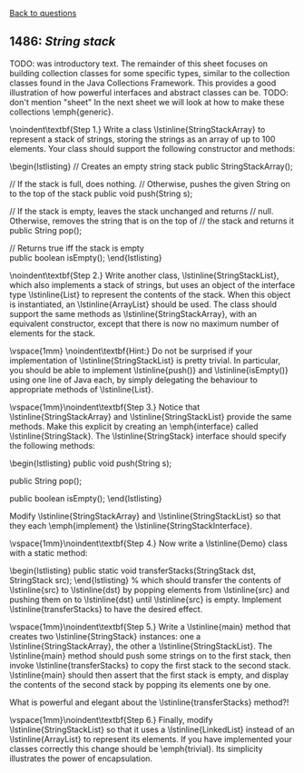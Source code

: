 [Back to questions](../README.md)

## 1486: *String stack*

TODO: was introductory text.  The remainder of this sheet focuses on building collection classes for some specific types,
similar to the collection classes found in the Java Collections Framework.
This provides a good illustration of how powerful interfaces and abstract classes can be.
TODO: don't mention "sheet" In the next sheet we will look at how to make these collections \emph{generic}.


\noindent\textbf{Step 1.} Write a class \lstinline{StringStackArray} to represent a stack of strings,
storing the strings as an array of up to 100 elements.  Your class should support the following constructor and methods:

\begin{lstlisting}
// Creates an empty string stack
public StringStackArray();

// If the stack is full, does nothing.
// Otherwise, pushes the given String on to the top of the stack
public void push(String s);

// If the stack is empty, leaves the stack unchanged and returns
// null.  Otherwise, removes the string that is on the top of
// the stack and returns it
public String pop();

// Returns true iff the stack is empty	
public boolean isEmpty();
\end{lstlisting}

\noindent\textbf{Step 2.} Write another class, \lstinline{StringStackList}, which also implements a stack
of strings, but uses an object of the interface type \lstinline{List<String>} to represent the contents of the stack.
When this object is instantiated, an \lstinline{ArrayList<String>} should be used.
The class should support the same methods as \lstinline{StringStackArray}, with an equivalent
constructor, except that there is now no maximum number of elements for the stack.

\vspace{1mm}
\noindent\textbf{Hint:} Do not be surprised if your implementation of \lstinline{StringStackList} is pretty
trivial.  In particular, you should be able to implement \lstinline{push()} and \lstinline{isEmpty()} using
one line of Java each, by simply delegating the behaviour to appropriate methods of \lstinline{List}.

\vspace{1mm}\noindent\textbf{Step 3.} Notice that \lstinline{StringStackArray} and \lstinline{StringStackList}
provide the same methods.  Make this explicit by creating an \emph{interface} called \lstinline{StringStack}.
The \lstinline{StringStack} interface should specify the following methods:

\begin{lstlisting}
public void push(String s);

public String pop();

public boolean isEmpty();
\end{lstlisting}

Modify \lstinline{StringStackArray} and \lstinline{StringStackList} so that they each \emph{implement}
the \lstinline{StringStackInterface}.

\vspace{1mm}\noindent\textbf{Step 4.}
Now write a \lstinline{Demo} class with a static method:

\begin{lstlisting}
public static void transferStacks(StringStack dst, StringStack src);
\end{lstlisting}
%
which should transfer the contents of \lstinline{src} to \lstinline{dst}
by popping elements from \lstinline{src} and pushing them on to \lstinline{dst}
until \lstinline{src} is empty.  Implement \lstinline{transferStacks} to have
the desired effect.

\vspace{1mm}\noindent\textbf{Step 5.} Write a \lstinline{main} method that creates two \lstinline{StringStack}
instances: one a \lstinline{StringStackArray}, the other a \lstinline{StringStackList}.
The \lstinline{main} method should push some strings on to the first stack, then invoke \lstinline{transferStacks} to copy
the first stack to the second stack.  \lstinline{main} should then assert that the first stack is empty, and
display the contents of the second stack by popping its elements one by one.

What is powerful and elegant about the \lstinline{transferStacks} method?!

\vspace{1mm}\noindent\textbf{Step 6.} Finally, modify \lstinline{StringStackList} so that it uses a \lstinline{LinkedList<String>} instead of an
\lstinline{ArrayList<String>} to represent its elements.  If you have implemented your classes correctly
this change should be \emph{trivial}.  Its simplicity illustrates the power of encapsulation.

